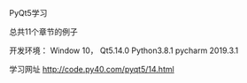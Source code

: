 PyQt5学习

总共11个章节的例子


开发环境： Window 10，  Qt5.14.0  Python3.8.1 pycharm 2019.3.1

学习网址
http://code.py40.com/pyqt5/14.html





